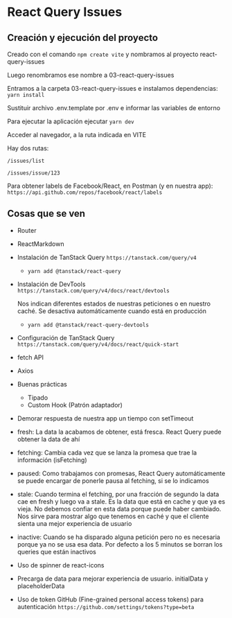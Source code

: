 # React Query Issues

## Creación y ejecución del proyecto

Creado con el comando `npm create vite` y nombramos al proyecto react-query-issues

Luego renombramos ese nombre a 03-react-query-issues

Entramos a la carpeta 03-react-query-issues e instalamos dependencias: `yarn install`

Sustituir archivo .env.template por .env e informar las variables de entorno

Para ejecutar la aplicación ejecutar `yarn dev`

Acceder al navegador, a la ruta indicada en VITE

Hay dos rutas:

`/issues/list`

`/issues/issue/123`

Para obtener labels de Facebook/React, en Postman (y en nuestra app): `https://api.github.com/repos/facebook/react/labels`

## Cosas que se ven

- Router
- ReactMarkdown
- Instalación de TanStack Query `https://tanstack.com/query/v4`
  - `yarn add @tanstack/react-query`
- Instalación de DevTools `https://tanstack.com/query/v4/docs/react/devtools`

  Nos indican diferentes estados de nuestras peticiones o en nuestro caché.
  Se desactiva automáticamente cuando está en producción

  - `yarn add @tanstack/react-query-devtools`

- Configuración de TanStack Query `https://tanstack.com/query/v4/docs/react/quick-start`
- fetch API
- Axios
- Buenas prácticas
  - Tipado
  - Custom Hook (Patrón adaptador)
- Demorar respuesta de nuestra app un tiempo con setTimeout
- fresh: La data la acabamos de obtener, está fresca. React Query puede obtener la data de ahí
- fetching: Cambia cada vez que se lanza la promesa que trae la información (isFetching)
- paused: Como trabajamos con promesas, React Query automáticamente se puede encargar de ponerle pausa al fetching, si se lo indicamos
- stale: Cuando termina el fetching, por una fracción de segundo la data cae en fresh y luego va a stale. Es la data que está en cache y que ya es vieja. No debemos confiar en esta data porque puede haber cambiado. Nos sirve para mostrar algo que tenemos en caché y que el cliente sienta una mejor experiencia de usuario
- inactive: Cuando se ha disparado alguna petición pero no es necesaria porque ya no se usa esa data. Por defecto a los 5 minutos se borran los queries que están inactivos
- Uso de spinner de react-icons
- Precarga de data para mejorar experiencia de usuario. initialData y placeholderData
- Uso de token GitHub (Fine-grained personal access tokens) para autenticación `https://github.com/settings/tokens?type=beta`
